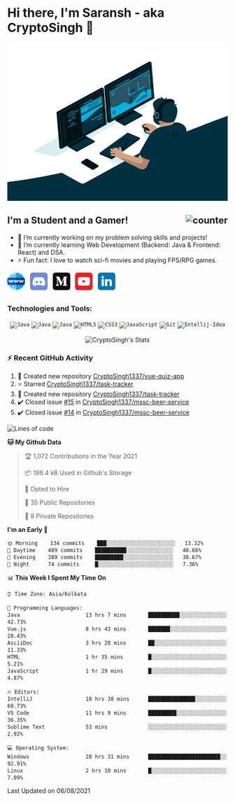# Hi there, I'm Saransh - aka CryptoSingh 👋

<div align="center">
<img src="https://github.com/CryptoSingh1337/CryptoSingh1337/blob/master/icons/code.gif" height="360px" width="640px" alt="gif"/>
</div>

## I'm a Student and a Gamer!<img src="https://komarev.com/ghpvc/?username=cryptosingh1337" alt="counter" align="right"/>

- 🔭 I’m currently working on my problem solving skills and projects!
- 🌱 I’m currently learning Web Development (Backend: Java & Frontend: React) and DSA.
- ⚡ Fun fact: I love to watch sci-fi movies and playing FPS/RPG games.

<a href="https://cryptosingh1337.github.io/" target="_blank"><img alt="website" height="40px" width="40px" src="./icons/world-wide-web.svg"/></a>&nbsp;&nbsp;
<a href="https://discord.gg/6efHuzv" target="_blank"><img alt="discord" height="40px" width="40px" src="https://raw.githubusercontent.com/edent/SuperTinyIcons/master/images/svg/discord.svg"/></a>&nbsp;&nbsp;
<a href="https://cryptosingh1337.medium.com/" target="_blank"><img alt="Medium" height="40px" width="40px" src="https://raw.githubusercontent.com/edent/SuperTinyIcons/master/images/svg/medium.svg"/></a>&nbsp;&nbsp;
<a href="https://www.youtube.com/cryptosingh" target="_blank"><img alt="youtube" height="40px" width="40px" src="https://raw.githubusercontent.com/edent/SuperTinyIcons/master/images/svg/youtube.svg"/></a>&nbsp;&nbsp;
<a href="https://www.linkedin.com/in/saransh-kumar-2k19/" target="_blank"><img alt="linkedin" height="40px" width="40px" src="https://raw.githubusercontent.com/edent/SuperTinyIcons/master/images/svg/linkedin.svg"/></a>

##

### Technologies and Tools:

<div align="center">
<code><img alt="Java" height="40px" width="40px" src="https://raw.githubusercontent.com/tomchen/stack-icons/master/logos/java.svg" title="Java"/></code>
<code><img alt="Java" height="40px" width="40px" src="https://raw.githubusercontent.com/tomchen/stack-icons/master/logos/spring.svg" title="Spring"/></code>
<code><img alt="Java" height="40px" width="40px" src="https://raw.githubusercontent.com/tomchen/stack-icons/master/logos/hibernate.svg" title="Hibernate"/></code>
<code><img alt="HTML5" height="40px" width="40px" src="https://raw.githubusercontent.com/tomchen/stack-icons/master/logos/html-5.svg" title="HTML5"/></code>
<code><img alt="CSS3" height="40px" width="40px" src="https://raw.githubusercontent.com/tomchen/stack-icons/master/logos/css-3.svg" title="CSS3"/></code>
<code><img alt="JavaScript" height="40px" width="40px" src="https://raw.githubusercontent.com/tomchen/stack-icons/master/logos/bootstrap.svg" title="Bootstrap"/></code>
<code><img alt="Git" height="40px" width="40px" src="https://raw.githubusercontent.com/tomchen/stack-icons/master/logos/git-icon.svg" title="Git"/></code>
<code><img alt="Intellij-Idea" height="40px" width="40px" src="https://raw.githubusercontent.com/tomchen/stack-icons/master/logos/intellij-idea.svg" title="Intellij-IDEA"/></code>
</div>
<br>
<div align="center">
<img  alt="CryptoSingh's Stats" src="https://github-readme-stats.vercel.app/api?username=CryptoSingh1337&show_icons=true&bg_color=FFFFFF&title_color=003140&icon_color=003140&text_color=0486AA" title="Stats"/>
</div>

### ⚡ Recent GitHub Activity

<!--RECENT_ACTIVITY:start-->
1. 📔 Created new repository [CryptoSingh1337/vue-quiz-app](https://github.com/CryptoSingh1337/vue-quiz-app)
2. ⭐ Starred [CryptoSingh1337/task-tracker](https://github.com/CryptoSingh1337/task-tracker)
3. 📔 Created new repository [CryptoSingh1337/task-tracker](https://github.com/CryptoSingh1337/task-tracker)
4. ✔️ Closed issue [#15](https://github.com/CryptoSingh1337/mssc-beer-service/issues/15) in [CryptoSingh1337/mssc-beer-service](https://github.com/CryptoSingh1337/mssc-beer-service)
5. ✔️ Closed issue [#14](https://github.com/CryptoSingh1337/mssc-beer-service/issues/14) in [CryptoSingh1337/mssc-beer-service](https://github.com/CryptoSingh1337/mssc-beer-service)
<!--RECENT_ACTIVITY:end-->


<!--START_SECTION:waka-->
![Lines of code](https://img.shields.io/badge/From%20Hello%20World%20I%27ve%20Written-432891%20lines%20of%20code-blue)

**🐱 My Github Data** 

> 🏆 1,072 Contributions in the Year 2021
 > 
> 📦 198.4 kB Used in Github's Storage 
 > 
> 💼 Opted to Hire
 > 
> 📜 35 Public Repositories 
 > 
> 🔑 8 Private Repositories  
 > 
**I'm an Early 🐤** 

```text
🌞 Morning    134 commits    ███░░░░░░░░░░░░░░░░░░░░░░   13.32% 
🌆 Daytime    409 commits    ██████████░░░░░░░░░░░░░░░   40.66% 
🌃 Evening    389 commits    █████████░░░░░░░░░░░░░░░░   38.67% 
🌙 Night      74 commits     █░░░░░░░░░░░░░░░░░░░░░░░░   7.36%

```


📊 **This Week I Spent My Time On** 

```text
⌚︎ Time Zone: Asia/Kolkata

💬 Programming Languages: 
Java                     13 hrs 7 mins       ██████████░░░░░░░░░░░░░░░   42.73% 
Vue.js                   8 hrs 43 mins       ███████░░░░░░░░░░░░░░░░░░   28.43% 
AsciiDoc                 3 hrs 28 mins       ██░░░░░░░░░░░░░░░░░░░░░░░   11.33% 
HTML                     1 hr 35 mins        █░░░░░░░░░░░░░░░░░░░░░░░░   5.21% 
JavaScript               1 hr 29 mins        █░░░░░░░░░░░░░░░░░░░░░░░░   4.87%

🔥 Editors: 
IntelliJ                 18 hrs 38 mins      ███████████████░░░░░░░░░░   60.73% 
VS Code                  11 hrs 9 mins       █████████░░░░░░░░░░░░░░░░   36.35% 
Sublime Text             53 mins             ░░░░░░░░░░░░░░░░░░░░░░░░░   2.92%

💻 Operating System: 
Windows                  28 hrs 31 mins      ███████████████████████░░   92.91% 
Linux                    2 hrs 10 mins       █░░░░░░░░░░░░░░░░░░░░░░░░   7.09%

```


 Last Updated on 06/08/2021
<!--END_SECTION:waka-->
